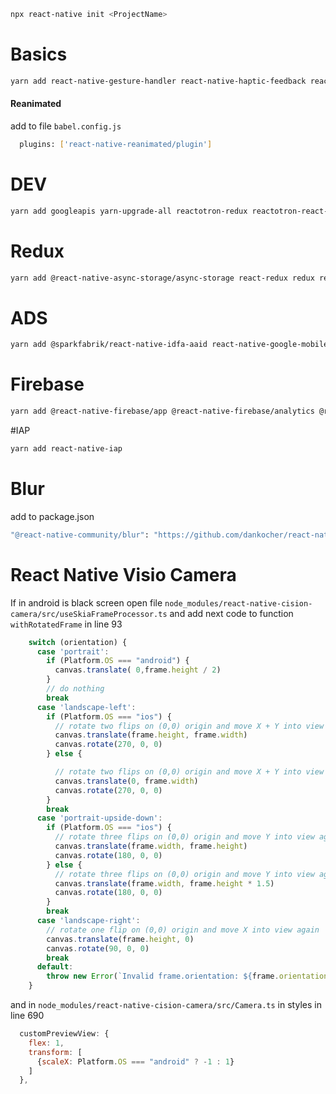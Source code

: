 ```bash
npx react-native init <ProjectName>
```


# Basics
```bash
yarn add react-native-gesture-handler react-native-haptic-feedback react-native-localize react-native-safe-area-context react-native-safe-area-view react-native-svg react-native-device-info react-native-reanimated @react-native-clipboard/clipboard react-native-json-tree react-native-linear-gradient react-native-shadow-2
```

#### Reanimated

add to file ```babel.config.js```

```bash
  plugins: ['react-native-reanimated/plugin']
```

# DEV
```bash
yarn add googleapis yarn-upgrade-all reactotron-redux reactotron-react-native -D
```



# Redux
```bash
yarn add @react-native-async-storage/async-storage react-redux redux redux-persist
```



# ADS
```bash
yarn add @sparkfabrik/react-native-idfa-aaid react-native-google-mobile-ads react-native-tracking-transparency
```

# Firebase
```bash
yarn add @react-native-firebase/app @react-native-firebase/analytics @react-native-firebase/remote-config
```


#IAP
```bash
yarn add react-native-iap
```



# Blur
add to package.json
```bash
"@react-native-community/blur": "https://github.com/dankocher/react-native-blur.git"
```


# React Native Visio Camera
If in android is black screen open file ```node_modules/react-native-cision-camera/src/useSkiaFrameProcessor.ts``` and add next code to function ```withRotatedFrame``` in line 93
```js
    switch (orientation) {
      case 'portrait':
        if (Platform.OS === "android") {
          canvas.translate( 0,frame.height / 2)
        }
        // do nothing
        break
      case 'landscape-left':
        if (Platform.OS === "ios") {
          // rotate two flips on (0,0) origin and move X + Y into view again
          canvas.translate(frame.height, frame.width)
          canvas.rotate(270, 0, 0)
        } else {

          // rotate two flips on (0,0) origin and move X + Y into view again
          canvas.translate(0, frame.width)
          canvas.rotate(270, 0, 0)
        }
        break
      case 'portrait-upside-down':
        if (Platform.OS === "ios") {
          // rotate three flips on (0,0) origin and move Y into view again
          canvas.translate(frame.width, frame.height)
          canvas.rotate(180, 0, 0)
        } else {
          // rotate three flips on (0,0) origin and move Y into view again
          canvas.translate(frame.width, frame.height * 1.5)
          canvas.rotate(180, 0, 0)
        }
        break
      case 'landscape-right':
        // rotate one flip on (0,0) origin and move X into view again
        canvas.translate(frame.height, 0)
        canvas.rotate(90, 0, 0)
        break
      default:
        throw new Error(`Invalid frame.orientation: ${frame.orientation}!`)
    }
```

and in ```node_modules/react-native-cision-camera/src/Camera.ts``` in styles in line 690

```js
  customPreviewView: {
    flex: 1,
    transform: [
      {scaleX: Platform.OS === "android" ? -1 : 1}
    ]
  },
```
